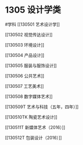# 1305 设计学类
#学科
[[130501 艺术设计学]]

[[130502 视觉传达设计]]

[[130503 环境设计]]

[[130504 产品设计]]

[[130505 服装与服饰设计]]

[[130506 公共艺术]]

[[130507 工艺美术]]

[[130508 数字媒体艺术]]

[[130509T 艺术与科技（五年，四年）]]

[[130510TK 陶瓷艺术设计]]

[[130511T 新媒体艺术（2016）]]

[[130512T 包装设计（2016）]]